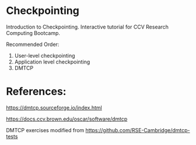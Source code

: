 # Checkpointing
Introduction to Checkpointing.
Interactive tutorial for CCV Research Computing Bootcamp.

Recommended Order:
1. User-level checkpointing
2. Application level checkpointing
3. DMTCP

# References:

https://dmtcp.sourceforge.io/index.html

https://docs.ccv.brown.edu/oscar/software/dmtcp


DMTCP exercises modified from
https://github.com/RSE-Cambridge/dmtcp-tests

